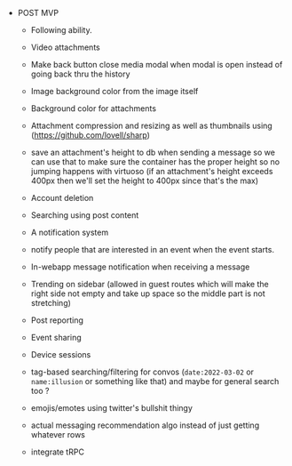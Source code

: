 - POST MVP
  - Following ability.
  - Video attachments
  - Make back button close media modal when modal is open instead of going back thru the history
      
  - Image background color from the image itself
  - Background color for attachments
  - Attachment compression and resizing as well as thumbnails using (https://github.com/lovell/sharp)
  - save an attachment's height to db when sending a message so we can use that to make sure the container has the proper height so no jumping happens with virtuoso (if an attachment's height exceeds 400px then we'll set the height to 400px since that's the max)

  - Account deletion

  - Searching using post content

  - A notification system
  - notify people that are interested in an event when the event starts.
  - In-webapp message notification when receiving a message

  - Trending on sidebar (allowed in guest routes which will make the right side not empty and take up space so the middle part is not stretching)
  - Post reporting
  - Event sharing
  - Device sessions
  - tag-based searching/filtering for convos (`date:2022-03-02` or `name:illusion` or something like that) and maybe for general search too ?
  - emojis/emotes using twitter's bullshit thingy
  - actual messaging recommendation algo instead of just getting whatever rows
  - integrate tRPC
